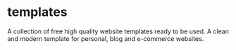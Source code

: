 # templates
A collection of free high quality website templates ready to be used. A clean and modern template for personal, blog and e-commerce websites.
